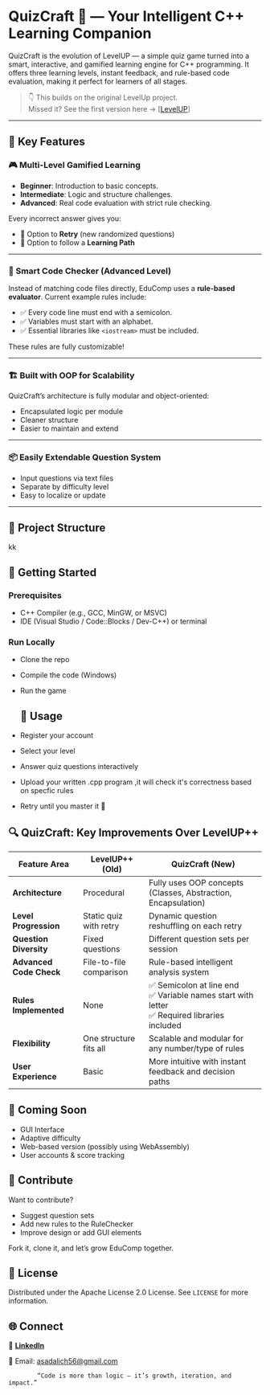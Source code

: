 # QuizCraft 🧠 — Your Intelligent C++ Learning Companion


QuizCraft is the evolution of LevelUP — a simple quiz game turned into a smart, interactive, and gamified learning engine for C++ programming. It offers three learning levels, instant feedback, and rule-based code evaluation, making it perfect for learners of all stages.

  > 👇 This builds on the original LevelUp project.  
Missed it? See the first version here → [[LevelUP](https://github.com/Datz-AsadAnalyst/LevelUp)]
---

## 🚀 Key Features

### 🎮 Multi-Level Gamified Learning
- **Beginner**: Introduction to basic concepts.
- **Intermediate**: Logic and structure challenges.
- **Advanced**: Real code evaluation with strict rule checking.

Every incorrect answer gives you:
- 🔁 Option to **Retry** (new randomized questions)
- 📘 Option to follow a **Learning Path**

---

### 🧠 Smart Code Checker (Advanced Level)
Instead of matching code files directly, EduComp uses a **rule-based evaluator**. Current example rules include:
- ✅ Every code line must end with a semicolon.
- ✅ Variables must start with an alphabet.
- ✅ Essential libraries like `<iostream>` must be included.

These rules are fully customizable!

---

### 🏗️ Built with OOP for Scalability
QuizCraft’s architecture is fully modular and object-oriented:
- Encapsulated logic per module
- Cleaner structure
- Easier to maintain and extend

---

### 📦 Easily Extendable Question System
- Input questions via text files
- Separate by difficulty level
- Easy to localize or update

---

## 📁 Project Structure
kk
## 🚀 Getting Started

### Prerequisites
- C++ Compiler (e.g., GCC, MinGW, or MSVC)
- IDE (Visual Studio / Code::Blocks / Dev-C++) or terminal
### Run Locally 
- Clone the repo
- Compile the code (Windows)
- Run the game

  ## 🧪 Usage
- Register your account
- Select your level
- Answer quiz questions interactively
- Upload your written .cpp program ,it will check it's correctness based on specfic rules
- Retry until you master it 💪

## 🔍 QuizCraft: Key Improvements Over LevelUP++
  | Feature Area            | LevelUP++ (Old)          | QuizCraft (New)                                                                                  |
| ----------------------- | ----------------------- | ---------------------------------------------------------------------------------------------- |
| **Architecture**        | Procedural              | Fully uses OOP concepts (Classes, Abstraction, Encapsulation)                                  |
| **Level Progression**   | Static quiz with retry  | Dynamic question reshuffling on each retry                                                     |
| **Question Diversity**  | Fixed questions         | Different question sets per session                                                            |
| **Advanced Code Check** | File-to-file comparison | Rule-based intelligent analysis system                                                         |
| **Rules Implemented**   | None                    | ✅ Semicolon at line end<br>✅ Variable names start with letter<br>✅ Required libraries included |
| **Flexibility**         | One structure fits all  | Scalable and modular for any number/type of rules                                              |
| **User Experience**     | Basic                   | More intuitive with instant feedback and decision paths                                        |


  ## 🌱 Coming Soon
- GUI Interface
- Adaptive difficulty
- Web-based version (possibly using WebAssembly)
- User accounts & score tracking

## 🤝 Contribute
Want to contribute?

- Suggest question sets
- Add new rules to the RuleChecker
- Improve design or add GUI elements

Fork it, clone it, and let’s grow EduComp together.
## 📜 License
Distributed under the Apache License 2.0 License. See `LICENSE` for more information.

## 🌐 Connect

💬  <a href="https://www.linkedin.com/in/asad-ali-80110027a/" target="_blank"><strong>LinkedIn</strong></a></span></p>
📩 Email: asadalich56@gmail.com

            “Code is more than logic — it’s growth, iteration, and impact.”
